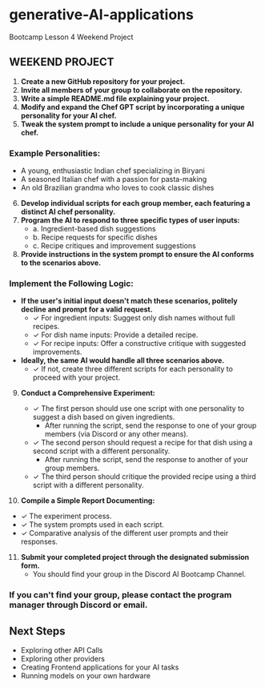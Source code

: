 # generative-AI-applications
Bootcamp Lesson 4 Weekend Project

## WEEKEND PROJECT

1. **Create a new GitHub repository for your project.**
2. **Invite all members of your group to collaborate on the repository.**
3. **Write a simple README.md file explaining your project.**
4. **Modify and expand the Chef GPT script by incorporating a unique personality for your AI chef.**
5. **Tweak the system prompt to include a unique personality for your AI chef.**

### Example Personalities:
- A young, enthusiastic Indian chef specializing in Biryani
- A seasoned Italian chef with a passion for pasta-making
- An old Brazilian grandma who loves to cook classic dishes

6. **Develop individual scripts for each group member, each featuring a distinct AI chef personality.**
7. **Program the AI to respond to three specific types of user inputs:**
   - a. Ingredient-based dish suggestions
   - b. Recipe requests for specific dishes
   - c. Recipe critiques and improvement suggestions
8. **Provide instructions in the system prompt to ensure the AI conforms to the scenarios above.**

### Implement the Following Logic:
- **If the user's initial input doesn't match these scenarios, politely decline and prompt for a valid request.**
  - ✓ For ingredient inputs: Suggest only dish names without full recipes.
  - ✓ For dish name inputs: Provide a detailed recipe.
  - ✓ For recipe inputs: Offer a constructive critique with suggested improvements.
- **Ideally, the same AI would handle all three scenarios above.**
  - ✓ If not, create three different scripts for each personality to proceed with your project.

9. **Conduct a Comprehensive Experiment:**
   - ✓ The first person should use one script with one personality to suggest a dish based on given ingredients.
     - After running the script, send the response to one of your group members (via Discord or any other means).
   - ✓ The second person should request a recipe for that dish using a second script with a different personality.
     - After running the script, send the response to another of your group members.
   - ✓ The third person should critique the provided recipe using a third script with a different personality.

10. **Compile a Simple Report Documenting:**
   - ✓ The experiment process.
   - ✓ The system prompts used in each script.
   - ✓ Comparative analysis of the different user prompts and their responses.

11. **Submit your completed project through the designated submission form.**
    - You should find your group in the Discord AI Bootcamp Channel.

### If you can't find your group, please contact the program manager through Discord or email.

## Next Steps
- Exploring other API Calls
- Exploring other providers
- Creating Frontend applications for your AI tasks
- Running models on your own hardware
